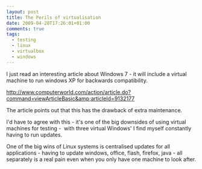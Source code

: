 ```yaml
---
layout: post
title: The Perils of virtualisation
date: 2009-04-28T17:26:01+01:00
comments: true
tags:
  - testing
  - linux
  - virtualbox
  - windows
---
```


I just read an interesting article about Windows 7 - it will include a virtual machine to run windows XP for backwards compatibility.

http://www.computerworld.com/action/article.do?command=viewArticleBasic&amp;articleId=9132177

The article points out that this has the drawback of extra maintenance.

<!--more-->

I'd have to agree with this - it's one of the big downsides of using virtual machines for testing -  with three virtual Windows' I find myself constantly having to run updates.

One of the big wins of Linux systems is centralised updates for all applications - having to update windows, office, flash, firefox, java - all separately is a real pain even when you only have one machine to look after.
